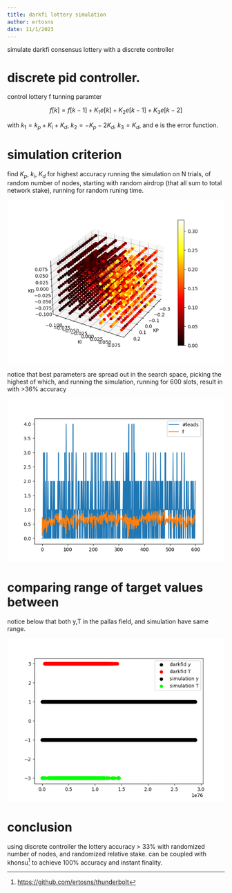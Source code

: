 ```yaml
---
title: darkfi lottery simulation
author: ertosns
date: 11/1/2023
---
```


simulate darkfi consensus lottery with a discrete controller

# discrete pid controller.
control lottery f tunning paramter

$$f[k] = f[k-1] + K_1e[k] + K_2e[k-1] + K_3e[k-2]$$

with $k_1 = k_p + K_i + K_d$,  $k_2 = -K_p -2K_d$,  $k_3 = K_d$, and e is the error function.

# simulation criterion
find $K_p$, $k_i$, $K_d$ for highest accuracy running the simulation on N trials, of random number of nodes, starting with random airdrop (that all sum to total network stake), running for random runing time.

![alt text](https://github.com/ertosns/lotterysim/blob/master/heuristics.png?raw=true)

notice that best parameters are spread out in the search space, picking the highest of which, and running the simulation, running for 600 slots, result in with >36% accuracy

![alt text](https://github.com/ertosns/lotterysim/blob/master/f_history_processed.png?raw=true)

# comparing range of target values between

notice below that both y,T in the pallas field, and simulation have same range.

![alt text](https://github.com/ertosns/lotterysim/blob/master/lottery_dist.png?raw=true)


# conclusion

using discrete controller the lottery accuracy > 33% with randomized number of nodes, and randomized relative stake.
can be coupled with khonsu[^1] to achieve 100% accuracy and instant finality.

[^1]: https://github.com/ertosns/thunderbolt

